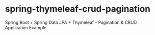 # spring-thymeleaf-crud-pagination
Spring Boot + Spring Data JPA + Thymeleaf - Pagination &amp; CRUD Application Example
